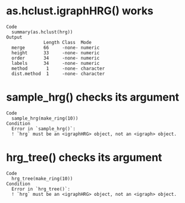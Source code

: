 # as.hclust.igraphHRG() works

    Code
      summary(as.hclust(hrg))
    Output
                  Length Class  Mode     
      merge       66     -none- numeric  
      height      33     -none- numeric  
      order       34     -none- numeric  
      labels      34     -none- numeric  
      method       1     -none- character
      dist.method  1     -none- character

# sample_hrg() checks its argument

    Code
      sample_hrg(make_ring(10))
    Condition
      Error in `sample_hrg()`:
      ! `hrg` must be an <igraphHRG> object, not an <igraph> object.

# hrg_tree() checks its argument

    Code
      hrg_tree(make_ring(10))
    Condition
      Error in `hrg_tree()`:
      ! `hrg` must be an <igraphHRG> object, not an <igraph> object.


